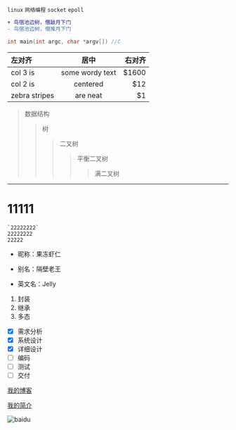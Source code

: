 `linux` `网络编程` `socket` `epoll`
```diff
+ 鸟宿池边树，僧敲月下门
- 鸟宿池边树，僧推月下门
```
```c
int main(int argc, char *argv[]) //C
```
| 左对齐 | 居中  | 右对齐 |
| :------------ |:---------------:| -----:|
| col 3 is      | some wordy text | $1600 |
| col 2 is      | centered        |   $12 |
| zebra stripes | are neat        |    $1 |

> 数据结构
>> 树
>>> 二叉树
>>>> 平衡二叉树
>>>>> 满二叉树 
***
# 11111
```
`22222222`
22222222
22222
``` 
* 昵称：果冻虾仁
- 别名：隔壁老王
* 英文名：Jelly  
1. 封装
2. 继承
3. 多态 
- [x] 需求分析
- [x] 系统设计
- [x] 详细设计
- [ ] 编码
- [ ] 测试
- [ ] 交付 

[我的博客](http://blog.csdn.net/guodongxiaren "悬停显示")   

[我的简介](/example/profile.md)




![baidu](http://www.baidu.com/img/bdlogo.gif "百度logo")




